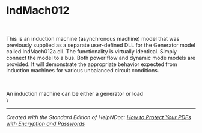 # IndMach012

&nbsp;

This is an induction machine (asynchronous machine) model that was previously supplied as a separate user-defined DLL for the Generator model called IndMach012a.dll. The functionality is virtually identical. Simply connect the model to a bus. Both power flow and dynamic mode models are provided. It will demonstrate the appropriate behavior expected from induction machines for various unbalanced circuit conditions.

&nbsp;

An induction machine can be either a generator or load\
\

***
_Created with the Standard Edition of HelpNDoc: [How to Protect Your PDFs with Encryption and Passwords](<https://www.helpndoc.com/step-by-step-guides/how-to-generate-an-encrypted-password-protected-pdf-document/>)_
